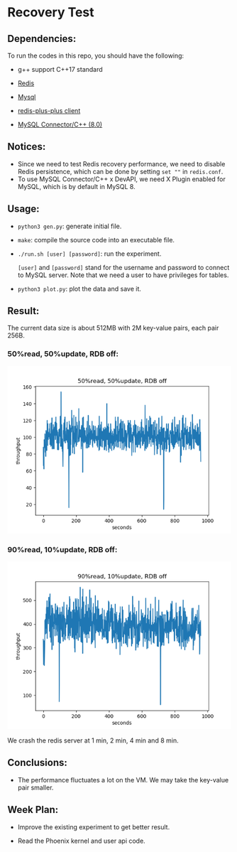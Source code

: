 # Recovery Test

## Dependencies:

To run the codes in this repo, you should have the following:

+ g++ support C++17 standard
+ [Redis](https://redis.io)
+ [Mysql](https://www.geeksforgeeks.org/how-to-install-mysql-on-linux/)
+ [redis-plus-plus client](https://linuxhint.com/connect-redis-with-cpp/)

+ [MySQL Connector/C++ (8.0)](https://dev.mysql.com/doc/connector-cpp/8.0/en/connector-cpp-installation-binary.html)

## Notices:

+ Since we need to test Redis recovery performance, we need to disable Redis persistence, which can be done by setting `set ""` in `redis.conf`.
+ To use MySQL Connector/C++ x DevAPI, we need X Plugin enabled for MySQL, which is by default in MySQL 8.

## Usage:

+ `python3 gen.py`: generate initial file.

+ `make`: compile the source code into an executable file.

+ `./run.sh [user] [password]`: run the experiment. 

    `[user]` and `[password]` stand for the username and password to connect to MySQL server. Note that we need a user to have privileges for tables.

+ `python3 plot.py`: plot the data and save it.

## Result:

The current data size is about 512MB with 2M key-value pairs, each pair 256B.

### 50%read, 50%update, RDB off:
![50%read_50%update_noRDB](https://github.com/xuanz20/recovery-test/blob/phx/result/50%25read_50%25update_noRDB.png?raw=true)

### 90%read, 10%update, RDB off:
![90%read_10%update_noRDB](https://github.com/xuanz20/recovery-test/blob/phx/result/90%25read_10%25update_noRDB.png?raw=true)

We crash the redis server at 1 min, 2 min, 4 min and 8 min.

## Conclusions:

+ The performance fluctuates a lot on the VM. We may take the key-value pair smaller.

## Week Plan:

+ Improve the existing experiment to get better result.

+ Read the Phoenix kernel and user api code.
